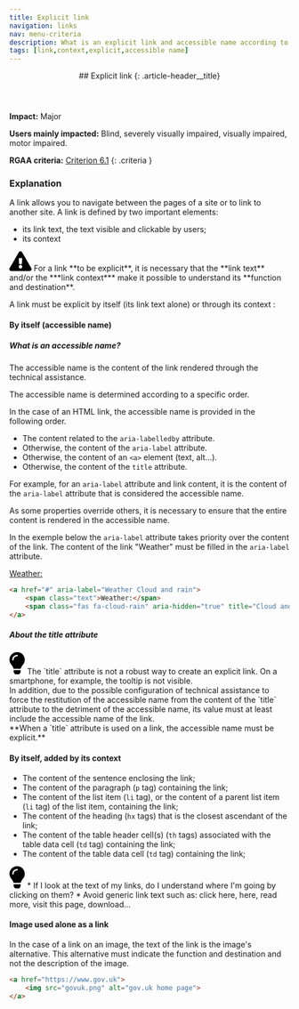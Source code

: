 ```yaml
---
title: Explicit link
navigation: links
nav: menu-criteria
description: What is an explicit link and accessible name according to its context?
tags: [link,context,explicit,accessible name]
---
```


<header>
## Explicit link
{: .article-header__title}
</header>

**Impact:** Major

**Users mainly impacted:** Blind, severely visually impaired, visually impaired, motor impaired.

**RGAA criteria:** [Criterion 6.1](https://www.numerique.gouv.fr/publications/rgaa-accessibilite/methode/criteres/#crit-6-1)
{: .criteria }

### Explanation

A link allows you to navigate between the pages of a site or to link to another site. A link is defined by two important elements:

* its link text, the text visible and clickable by users;
* its context

<div class="important">
<svg role="img" aria-label="Important" xmlns="http://www.w3.org/2000/svg" viewBox="0 0 576 512" width="40" height="36"><title>Important</title><path d="M569.517 440.013C587.975 472.007 564.806 512 527.94 512H48.054c-36.937 0-59.999-40.055-41.577-71.987L246.423 23.985c18.467-32.009 64.72-31.951 83.154 0l239.94 416.028zM288 354c-25.405 0-46 20.595-46 46s20.595 46 46 46 46-20.595 46-46-20.595-46-46-46zm-43.673-165.346l7.418 136c.347 6.364 5.609 11.346 11.982 11.346h48.546c6.373 0 11.635-4.982 11.982-11.346l7.418-136c.375-6.874-5.098-12.654-11.982-12.654h-63.383c-6.884 0-12.356 5.78-11.981 12.654z"/></svg>
For a link **to be explicit**, it is necessary that the **link text** and/or the ***link context*** make it possible to understand its **function and destination**.
</div>

A link must be explicit by itself (its link text alone) or through its context :

#### By itself (accessible name)

##### What is an accessible name?
The accessible name is the content of the link rendered through the technical assistance.

The accessible name is determined according to a specific order.

In the case of an HTML link, the accessible name is provided in the following order.

* The content related to the `aria-labelledby` attribute.
* Otherwise, the content of the `aria-label` attribute.
* Otherwise, the content of an `<a>` element (text, alt...).
* Otherwise, the content of the `title` attribute.

For example, for an `aria-label` attribute and link content, it is the content of the `aria-label` attribute that is considered the accessible name.

As some properties override others, it is necessary to ensure that the entire content is rendered in the accessible name.

In the exemple below the `aria-label` attribute takes priority over the content of the link. The content of the link "Weather" must be filled in the `aria-label` attribute.

<a href="#" aria-label="Weather Cloud and rain">
    <span class="text">Weather:</span>
    <span class="fas fa-cloud-rain" aria-hidden="true" title="Cloud and rain"></span>
</a>

```html
<a href="#" aria-label="Weather Cloud and rain">
    <span class="text">Weather:</span>
    <span class="fas fa-cloud-rain" aria-hidden="true" title="Cloud and rain"></span>
</a>
```

##### About the title attribute
<div class="tip">
<svg role="img" aria-label="Tip" xmlns="http://www.w3.org/2000/svg" viewBox="0 0 352 512" width="28" height="40"><title>Tip</title><path d="M96.06 454.35c.01 6.29 1.87 12.45 5.36 17.69l17.09 25.69a31.99 31.99 0 0 0 26.64 14.28h61.71a31.99 31.99 0 0 0 26.64-14.28l17.09-25.69a31.989 31.989 0 0 0 5.36-17.69l.04-38.35H96.01l.05 38.35zM0 176c0 44.37 16.45 84.85 43.56 115.78 16.52 18.85 42.36 58.23 52.21 91.45.04.26.07.52.11.78h160.24c.04-.26.07-.51.11-.78 9.85-33.22 35.69-72.6 52.21-91.45C335.55 260.85 352 220.37 352 176 352 78.61 272.91-.3 175.45 0 73.44.31 0 82.97 0 176zm176-80c-44.11 0-80 35.89-80 80 0 8.84-7.16 16-16 16s-16-7.16-16-16c0-61.76 50.24-112 112-112 8.84 0 16 7.16 16 16s-7.16 16-16 16z"/></svg>
The `title` attribute is not a robust way to create an explicit link. On a smartphone, for example, the tooltip is not visible.<br>
In addition, due to the possible configuration of technical assistance to force the restitution of the accessible name from the content of the `title` attribute to the detriment of the accessible name, its value must at least include the accessible name of the link.<br>
**When a `title` attribute is used on a link, the accessible name must be explicit.**
</div>

#### By itself, added by its context

*   The content of the sentence enclosing the link;
*   The content of the paragraph (`p` tag) containing the link;
*   The content of the list item (`li` tag), or the content of a parent list item (`li` tag) of the list item, containing the link;
*   The content of the heading (`hx` tags) that is the closest ascendant of the link;
*   The content of the table header cell(s) (`th` tags) associated with the table data cell (`td` tag) containing the link;
*   The content of the table data cell (`td` tag) containing the link;

<div class="tip">
<svg role="img" aria-label="Tip" xmlns="http://www.w3.org/2000/svg" viewBox="0 0 352 512" width="28" height="40"><title>Tip</title><path d="M96.06 454.35c.01 6.29 1.87 12.45 5.36 17.69l17.09 25.69a31.99 31.99 0 0 0 26.64 14.28h61.71a31.99 31.99 0 0 0 26.64-14.28l17.09-25.69a31.989 31.989 0 0 0 5.36-17.69l.04-38.35H96.01l.05 38.35zM0 176c0 44.37 16.45 84.85 43.56 115.78 16.52 18.85 42.36 58.23 52.21 91.45.04.26.07.52.11.78h160.24c.04-.26.07-.51.11-.78 9.85-33.22 35.69-72.6 52.21-91.45C335.55 260.85 352 220.37 352 176 352 78.61 272.91-.3 175.45 0 73.44.31 0 82.97 0 176zm176-80c-44.11 0-80 35.89-80 80 0 8.84-7.16 16-16 16s-16-7.16-16-16c0-61.76 50.24-112 112-112 8.84 0 16 7.16 16 16s-7.16 16-16 16z"/></svg>
* If I look at the text of my links, do I understand where I'm going by clicking on them?
* Avoid generic link text such as: click here, here, read more, visit this page, download...
</div>

#### Image used alone as a link

In the case of a link on an image, the text of the link is the image's alternative. This alternative must indicate the function and destination and not the description of the image.

```html
<a href="https://www.gov.uk">
    <img src="govuk.png" alt="gov.uk home page">
</a>
```
